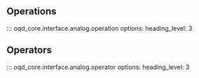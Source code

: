 ## Operations

<!-- prettier-ignore -->
::: oqd_core.interface.analog.operation
    options:
        heading_level: 3

## Operators

<!-- prettier-ignore -->
::: oqd_core.interface.analog.operator
    options:
        heading_level: 3
